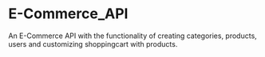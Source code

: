 # E-Commerce_API

An E-Commerce API with the functionality of creating categories, products, users and customizing shoppingcart with products.
